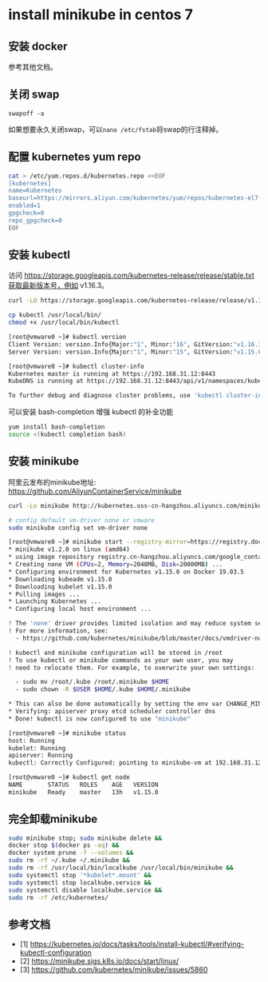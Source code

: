 # install minikube in centos 7

## 安装 docker

参考其他文档。

## 关闭 swap

```
swapoff -a
```

如果想要永久关闭swap，可以`nano /etc/fstab`将swap的行注释掉。

## 配置 kubernetes yum repo

```bash
cat > /etc/yum.repos.d/kubernetes.repo <<EOF 
[kubernetes] 
name=Kubernetes 
baseurl=https://mirrors.aliyun.com/kubernetes/yum/repos/kubernetes-el7-x86_64 
enabled=1 
gpgcheck=0 
repo_gpgcheck=0 
EOF
```

## 安装 kubectl

访问 https://storage.googleapis.com/kubernetes-release/release/stable.txt获取最新版本号，例如 v1.16.3。

```bash
curl -LO https://storage.googleapis.com/kubernetes-release/release/v1.16.3/bin/linux/amd64/kubectl

cp kubectl /usr/local/bin/
chmod +x /usr/local/bin/kubectl

[root@vmware0 ~]# kubectl version
Client Version: version.Info{Major:"1", Minor:"16", GitVersion:"v1.16.3", GitCommit:"b3cbbae08ec52a7fc73d334838e18d17e8512749", GitTreeState:"clean", BuildDate:"2019-11-13T11:23:11Z", GoVersion:"go1.12.12", Compiler:"gc", Platform:"linux/amd64"}
Server Version: version.Info{Major:"1", Minor:"15", GitVersion:"v1.15.0", GitCommit:"e8462b5b5dc2584fdcd18e6bcfe9f1e4d970a529", GitTreeState:"clean", BuildDate:"2019-06-19T16:32:14Z", GoVersion:"go1.12.5", Compiler:"gc", Platform:"linux/amd64"}

[root@vmware0 ~]# kubectl cluster-info
Kubernetes master is running at https://192.168.31.12:8443
KubeDNS is running at https://192.168.31.12:8443/api/v1/namespaces/kube-system/services/kube-dns:dns/proxy

To further debug and diagnose cluster problems, use 'kubectl cluster-info dump'
```

可以安装 bash-completion 增强 kubectl 的补全功能

```bash
yum install bash-completion
source <(kubectl completion bash)
```

## 安装 minikube

阿里云发布的minikube地址: https://github.com/AliyunContainerService/minikube

```bash
curl -Lo minikube http://kubernetes.oss-cn-hangzhou.aliyuncs.com/minikube/releases/v1.2.0/minikube-linux-amd64 && chmod +x minikube && sudo mv minikube /usr/local/bin/

# config default vm-driver none or vmware
sudo minikube config set vm-driver none

[root@vmware0 ~]# minikube start --registry-mirror=https://registry.docker-cn.com
* minikube v1.2.0 on linux (amd64)
* using image repository registry.cn-hangzhou.aliyuncs.com/google_containers
* Creating none VM (CPUs=2, Memory=2048MB, Disk=20000MB) ...
* Configuring environment for Kubernetes v1.15.0 on Docker 19.03.5
* Downloading kubeadm v1.15.0
* Downloading kubelet v1.15.0
* Pulling images ...
* Launching Kubernetes ... 
* Configuring local host environment ...

! The 'none' driver provides limited isolation and may reduce system security and reliability.
! For more information, see:
  - https://github.com/kubernetes/minikube/blob/master/docs/vmdriver-none.md

! kubectl and minikube configuration will be stored in /root
! To use kubectl or minikube commands as your own user, you may
! need to relocate them. For example, to overwrite your own settings:

  - sudo mv /root/.kube /root/.minikube $HOME
  - sudo chown -R $USER $HOME/.kube $HOME/.minikube

* This can also be done automatically by setting the env var CHANGE_MINIKUBE_NONE_USER=true
* Verifying: apiserver proxy etcd scheduler controller dns
* Done! kubectl is now configured to use "minikube"

[root@vmware0 ~]# minikube status
host: Running
kubelet: Running
apiserver: Running
kubectl: Correctly Configured: pointing to minikube-vm at 192.168.31.12

[root@vmware0 ~]# kubectl get node
NAME       STATUS   ROLES    AGE   VERSION
minikube   Ready    master   13h   v1.15.0
```

## 完全卸载minikube
```bash
sudo minikube stop; sudo minikube delete &&
docker stop $(docker ps -aq) &&
docker system prune -f --volumes &&
sudo rm -rf ~/.kube ~/.minikube &&
sudo rm -rf /usr/local/bin/localkube /usr/local/bin/minikube &&
sudo systemctl stop '*kubelet*.mount' &&
sudo systemctl stop localkube.service &&
sudo systemctl disable localkube.service &&
sudo rm -rf /etc/kubernetes/
```

## 参考文档

- [1] https://kubernetes.io/docs/tasks/tools/install-kubectl/#verifying-kubectl-configuration 
- [2] https://minikube.sigs.k8s.io/docs/start/linux/ 
- [3] https://github.com/kubernetes/minikube/issues/5860 
